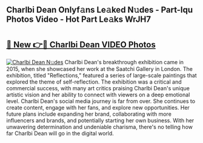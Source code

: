 ## Charlbi Dean Onlyf𝚊ns Le𝚊ked N𝚞des - Part-Iqu Photos Video - Hot Part Le𝚊ks WrJH7

# <h2><a href="http://ab67761.deff.icu/?id=Charlbi+Dean">🔗 New 👉🔴 Charlbi Dean VIDEO Photos</a></h2>

[![Charlbi Dean N𝚞des](https://i.imgur.com/rIISA9y.gif)](http://ab67761.deff.icu/?id=Charlbi+Dean)
Charlbi Dean's breakthrough exhibition came in 2015, when she showcased her work at the Saatchi Gallery in London. The exhibition, titled "Reflections," featured a series of large-scale paintings that explored the theme of self-reflection. The exhibition was a critical and commercial success, with many art critics praising Charlbi Dean's unique artistic vision and her ability to connect with viewers on a deep emotional level. Charlbi Dean's social media journey is far from over. She continues to create content, engage with her fans, and explore new opportunities. Her future plans include expanding her brand, collaborating with more influencers and brands, and potentially starting her own business. With her unwavering determination and undeniable charisma, there's no telling how far Charlbi Dean will go in the digital world.
